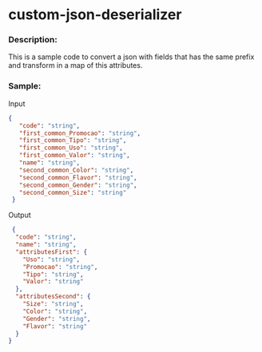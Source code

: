 # custom-json-deserializer

### Description:
This is a sample code to convert a json with fields that has the same prefix and transform in a map of this attributes.

### Sample:

Input
```json
{
   "code": "string",
   "first_common_Promocao": "string",
   "first_common_Tipo": "string",
   "first_common_Uso": "string", 
   "first_common_Valor": "string",
   "name": "string",
   "second_common_Color": "string",
   "second_common_Flavor": "string",
   "second_common_Gender": "string",
   "second_common_Size": "string"
 }
```

 Output
```json
 {
  "code": "string",
  "name": "string",
  "attributesFirst": {
    "Uso": "string",
    "Promocao": "string",
    "Tipo": "string",
    "Valor": "string"
  },
  "attributesSecond": {
    "Size": "string",
    "Color": "string",
    "Gender": "string",
    "Flavor": "string"
  }
}
```

